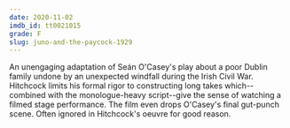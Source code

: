 ```yaml
---
date: 2020-11-02
imdb_id: tt0021015
grade: F
slug: juno-and-the-paycock-1929
---
```


An unengaging adaptation of Seán O'Casey's play about a poor Dublin family undone by an unexpected windfall during the Irish Civil War. Hitchcock limits his formal rigor to constructing long takes which--combined with the monologue-heavy script--give the sense of watching a filmed stage performance. The film even drops O'Casey's final gut-punch scene. Often ignored in Hitchcock's oeuvre for good reason.
